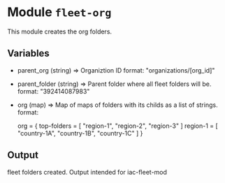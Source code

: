 # Module `fleet-org` 

This module creates the org folders.

## Variables

- parent_org (string) => Organiztion ID
  format: "organizations/[org_id]"

- parent_folder (string) => Parent folder where all fleet folders will be.
  format: "392414087983"

- org (map) => Map of maps of folders with its childs as a list of strings.
  format:

  org = {
    top-folders = [
      "region-1",
      "region-2",
      "region-3"
    ]
    region-1 = [
      "country-1A",
      "country-1B",
      "country-1C"
    ]
  }

## Output

fleet folders created. Output intended for iac-fleet-mod